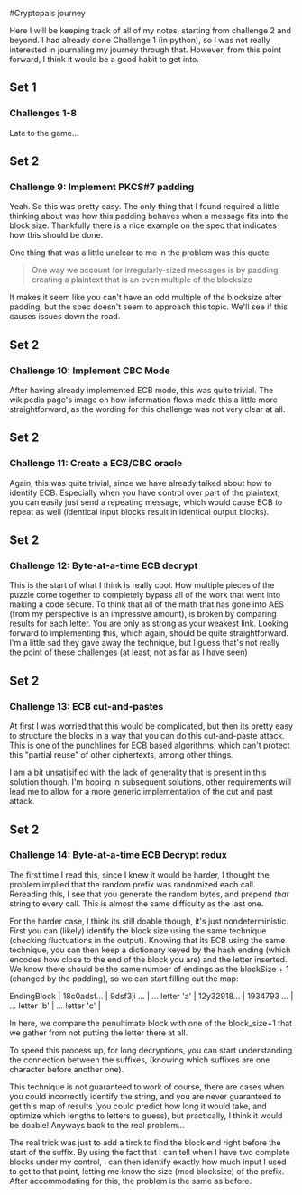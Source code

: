 #Cryptopals journey

Here I will be keeping track of all of my notes, starting from challenge 2 and beyond. I had already done Challenge 1 (in python), so I was not really interested in journaling my journey through that. However, from this point forward, I think it would be a good habit to get into.

## Set 1
### Challenges 1-8
Late to the game...


## Set 2
### Challenge 9: Implement PKCS#7 padding
Yeah. So this was pretty easy. The only thing that I found required a little thinking about was how this padding behaves when a message fits into the block size. Thankfully there is a nice example on the spec that indicates how this should be done. 

One thing that was a little unclear to me in the problem was this quote
> One way we account for irregularly-sized messages is by padding, creating a plaintext that is an even multiple of the blocksize

It makes it seem like you can't have an odd multiple of the blocksize after padding, but the spec doesn't seem to approach this topic. We'll see if this causes issues down the road.

## Set 2
### Challenge 10: Implement CBC Mode
After having already implemented ECB mode, this was quite trivial. The wikipedia page's image on how information flows made this a little more straightforward, as the wording for this challenge was not very clear at all.

## Set 2
### Challenge 11: Create a ECB/CBC oracle
Again, this was quite trivial, since we have already talked about how to identify ECB. Especially when you have control over part of the plaintext, you can easily just send a repeating message, which would cause ECB to repeat as well (identical input blocks result in identical output blocks).

## Set 2
### Challenge 12: Byte-at-a-time ECB decrypt
This is the start of what I think is really cool. How multiple pieces of the puzzle come together to completely bypass all of the work that went into making a code secure. To think that all of the math that has gone into AES (from my perspective is an impressive amount), is broken by comparing results for each letter. You are only as strong as your weakest link. Looking forward to implementing this, which again, should be quite straightforward. I'm a little sad they gave away the technique, but I guess that's not really the point of these challenges (at least, not as far as I have seen)

## Set 2
### Challenge 13: ECB cut-and-pastes
At first I was worried that this would be complicated, but then its pretty easy to structure the blocks in a way that you can do this cut-and-paste attack. This is one of the punchlines for ECB based algorithms, which can't protect this "partial reuse" of other ciphertexts, among other things.

I am a bit unsatisified with the lack of generality that is present in this solution though. I'm hoping in subsequent solutions, other requirements will lead me to allow for a more generic implementation of the cut and past attack.

## Set 2
### Challenge 14: Byte-at-a-time ECB Decrypt redux
The first time I read this, since I knew it would be harder, I thought the problem implied that the random prefix was randomized each call. Rereading this, I see that you generate the random bytes, and prepend *that* string to every call. This is almost the same difficulty as the last one.

For the harder case, I think its still doable though, it's just nondeterministic. First you can (likely) identify the block size using the same technique (checking fluctuations in the output). Knowing that its ECB using the same technique, you can then keep a dictionary keyed by the hash ending (which encodes how close to the end of the block you are) and the letter inserted. We know there should be the same number of endings as the blockSize + 1 (changed by the padding), so we can start filling out the map: 

EndingBlock |  18c0adsf... | 9dsf3ji ... | ... 
letter 'a'  |  12y32918... | 1934793 ... | ...
letter 'b'  |  ...
letter 'c'  |

In here, we compare the penultimate block with one of the block_size+1 that we gather from not putting the letter there at all. 

To speed this process up, for long decryptions, you can start understanding the connection between the suffixes, (knowing which suffixes are one character before another one).

This technique is not guaranteed to work of course, there are cases when you could incorrectly identify the string, and you are never guaranteed to get this map of results (you could predict how long it would take, and optimize which lengths to letters to guess), but practically, I think it would be doable! Anyways back to the real problem...

The real trick was just to add a tirck to find the block end right before the start of the suffix. By using the fact that I can tell when I have two complete blocks under my control, I can then identify exactly how much input I used to get to that point, letting me know the size (mod blocksize) of the prefix. After accommodating for this, the problem is the same as before.